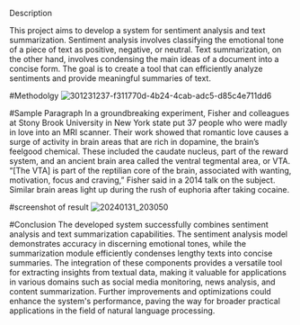 Description



This project aims to develop a system for sentiment analysis and text summarization. Sentiment analysis involves classifying the emotional tone of a piece of text as positive, negative, or neutral. Text summarization, on the other hand, involves condensing the main ideas of a document into a concise form. The goal is to create a tool that can efficiently analyze sentiments and provide meaningful summaries of text.

#Methodolgy
![301231237-f311770d-4b24-4cab-adc5-d85c4e711dd6](https://github.com/Yuvraj0444/Sentiment-Analysis-and-Summarization-of-text/assets/150776511/a1b1f16a-5d01-439f-ba08-6a6d295c5020)


#Sample Paragraph
In a groundbreaking experiment, Fisher and colleagues at Stony Brook University in New York state put 37 people who were madly in love into an MRI scanner. Their work showed that romantic love causes a surge of activity in brain areas that are rich in dopamine, the brain’s feelgood chemical. These included the caudate nucleus, part of the reward system, and an ancient brain area called the ventral tegmental area, or VTA. “[The VTA] is part of the reptilian core of the brain, associated with wanting, motivation, focus and craving,” Fisher said in a 2014 talk on the subject. Similar brain areas light up during the rush of euphoria after taking cocaine.

#screenshot of result
![20240131_203050](https://github.com/Yuvraj0444/Sentiment-Analysis-and-Summarization-of-text/assets/150776511/b5a4243f-b50d-4761-a568-fbb1394c93bd)

#Conclusion
The developed system successfully combines sentiment analysis and text summarization capabilities. The sentiment analysis model demonstrates accuracy in discerning emotional tones, while the summarization module efficiently condenses lengthy texts into concise summaries. The integration of these components provides a versatile tool for extracting insights from textual data, making it valuable for applications in various domains such as social media monitoring, news analysis, and content summarization. Further improvements and optimizations could enhance the system's performance, paving the way for broader practical applications in the field of natural language processing.


